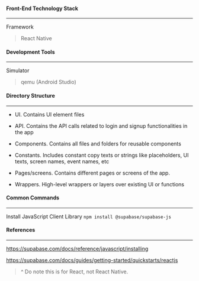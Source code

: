 #### Front-End Technology Stack

---

Framework

> React Native



#### Development Tools

---

Simulator

> qemu (Android Studio)




#### Directory Structure

---
* UI. Contains UI element files

* API. Contains the API calls related to login and signup functionalities in the app
* Components. Contains all files and folders for reusable components
* Constants. Includes constant copy texts or strings like placeholders, UI texts, screen names, event names, etc
* Pages/screens. Contains different pages or screens of the app.
* Wrappers. High-level wrappers or layers over existing UI or functions




#### Common Commands

---

Install JavaScript Client Library
`npm install @supabase/supabase-js`



#### References

---

https://supabase.com/docs/reference/javascript/installing

https://supabase.com/docs/guides/getting-started/quickstarts/reactjs

> ^ Do note this is for React, not React Native.



